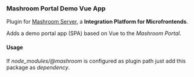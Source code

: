
### Mashroom Portal Demo Vue App

Plugin for [Mashroom Server](https://www.mashroom-server.com), a **Integration Platform for Microfrontends**. 

Adds a demo portal app (SPA) based on Vue to the _Mashroom Portal_.

#### Usage

If _node_modules/@mashroom_ is configured as plugin path just add this package as _dependency_.

